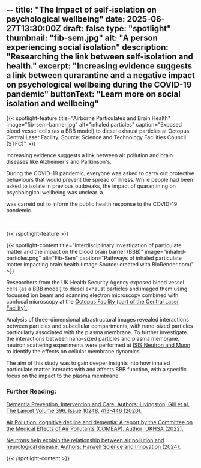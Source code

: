 --
title: "The Impact of self-isolation on psychological wellbeing"
date: 2025-06-27T13:30:00Z
draft: false
type: "spotlight"
thumbnail: "fib-sem.jpg"
alt: "A person experiencing social isolation"
description: "Researching the link between self-isolation and health."
excerpt: "Increasing evidence suggests a link between qurarantine and a negative impact on psychological wellbeing during the COVID-19 pandemic"
buttonText: "Learn more on social isolation and wellbeing"
---

{{< spotlight-feature title="Airborne Particulates and Brain Health" image="fib-sem-banner.jpg" alt="inhaled particles" caption="Exposed blood vessel cells (as a BBB model) to diesel exhaust particles at Octopus Central Laser Facility.  Source: Science and Technology Facilities Council  (STFC)" >}}
<p>Increasing evidence suggests a link between air pollution and brain diseases like Alzheimer's and Parkinson's.</p>
<p>During the COVID-19 pandemic, everyone was asked to carry out protective behaviours that would prevent the spread of illness.  While people had been asked to isolate in previous outbreaks, the impact of quarantining on psychological wellbeing was unclear.  a <a style="color:white;" href="https://www.thelancet.com/journals/lancet/article/PIIS0140-6736(20)30460-8/fulltext#:~:text=Most%20reviewed%20studies%20reported%20negative,%2C%20financial%20loss%2C%20and%20stigma." target="_blank">Rapid Review</a></p>was carreid out to inform the public health response to the COVID-19 pandemic.</a></p>

<p><a style="color:white;" href="https://researchportal.ukhsa.gov.uk/en/persons/chang-guo" target="_blank">Author: Chang Guo; UKHSA Research Profile</a></p>
{{< /spotlight-feature >}}

{{< spotlight-content title="Interdisciplinary investigation of particulate matter and the impact on the blood brain barrier (BBB)" image="inhaled-particles.png" alt="Fib-Sem" caption="Pathways of inhaled particulate matter impacting brain health.(Image Source: created with BioRender.com)" >}} 
<p>Researchers from the UK Health Security Agency exposed blood vessel cells (as a BBB model) to diesel exhaust particles and imaged them using focussed ion beam and scanning electron microscopy combined with confocal microscopy at the <a href="https://www.clf.stfc.ac.uk/Pages/Octopus-new.aspx" target="_blank">Octopus Facility (part of the Central Laser Facility).</a></p>
<p>Analysis of three-dimensional ultrastructural images revealed interactions between particles and subcellular compartments, with nano-sized particles particularly associated with the plasma membrane. To further investigate the interactions between nano-sized particles and plasma membrane, neutron scattering experiments were performed at <a href="https://www.isis.stfc.ac.uk" target =_blank>ISIS Neutron and Muon</a> to identify the effects on cellular membrane dynamics.</p>
<p>The aim of this study was to gain deeper insights into how inhaled particulate matter interacts with and affects BBB function, with a specific focus on the impact to the plasma membrane.</p>
<h3 class="red d-none d-lg-block">Further Reading:</h3>
<p><a href="https://www.thelancet.com/article/S0140-6736(20)30367-6/fulltext#:~:text=New%20evidence%20supports%20adding%20three,%2C%20smoking%2C%20obesity%2C%20depression%2C" target="_blank">Dementia Prevention, Intervention and Care. Authors: Livingston, Gill et al. The Lancet Volume 396, Issue 10248, 413-446 (2020).</a></p>
<p><a href="https://www.gov.uk/government/publications/air-pollution-cognitive-decline-and-dementia" target="_blank">Air Pollution: cognitive decline and dementia: A report by the Committee on the Medical Effects of Air Pollutants (COMEAP).  Author: UKHSA (2022).</a></p>
<p><a href="https://www.harwellcampus.com/neutrons-help-explain-the-relationship-between-air-pollution-and-neurological-disease/" target="_blank">Neutrons help explain the relationship between air pollution and neurological disease.  Authors: Harwell Science and Innovation (2024).</a></p>
{{< /spotlight-content >}}
